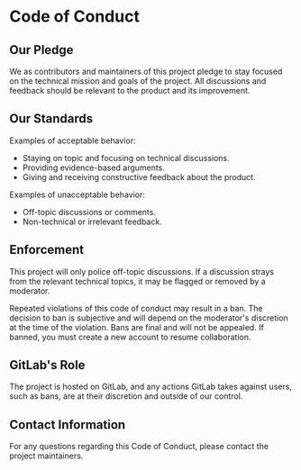 # Code of Conduct

## Our Pledge

We as contributors and maintainers of this project pledge to stay focused on the technical mission and goals of the project. All discussions and feedback should be relevant to the product and its improvement.

## Our Standards

Examples of acceptable behavior:

- Staying on topic and focusing on technical discussions.
- Providing evidence-based arguments.
- Giving and receiving constructive feedback about the product.

Examples of unacceptable behavior:

- Off-topic discussions or comments.
- Non-technical or irrelevant feedback.

## Enforcement

This project will only police off-topic discussions. If a discussion strays from the relevant technical topics, it may be flagged or removed by a moderator.

Repeated violations of this code of conduct may result in a ban. The decision to ban is subjective and will depend on the moderator's discretion at the time of the violation. Bans are final and will not be appealed. If banned, you must create a new account to resume collaboration.

## GitLab's Role

The project is hosted on GitLab, and any actions GitLab takes against users, such as bans, are at their discretion and outside of our control.

## Contact Information

For any questions regarding this Code of Conduct, please contact the project maintainers.